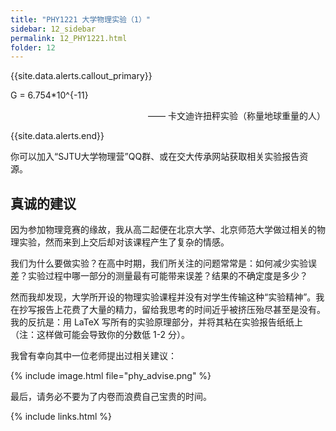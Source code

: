 ```yaml
---
title: "PHY1221 大学物理实验（1）"
sidebar: 12_sidebar
permalink: 12_PHY1221.html
folder: 12
---
```


{{site.data.alerts.callout_primary}}
<p>G = 6.754*10^{-11}</p>
<p align="right">—— 卡文迪许扭秤实验（称量地球重量的人）</p>

{{site.data.alerts.end}}

你可以加入“SJTU大学物理营”QQ群、或在交大传承网站获取相关实验报告资源。

## 真诚的建议

因为参加物理竞赛的缘故，我从高二起便在北京大学、北京师范大学做过相关的物理实验，然而来到上交后却对该课程产生了复杂的情感。

我们为什么要做实验？在高中时期，我们所关注的问题常常是：如何减少实验误差？实验过程中哪一部分的测量最有可能带来误差？结果的不确定度是多少？

然而我却发现，大学所开设的物理实验课程并没有对学生传输这种“实验精神”。我在抄写报告上花费了大量的精力，留给我思考的时间近乎被挤压殆尽甚至是没有。我的反抗是：用 LaTeX 写所有的实验原理部分，并将其粘在实验报告纸纸上（注：这样做可能会导致你的分数低 1-2 分）。

我曾有幸向其中一位老师提出过相关建议：

{% include image.html file="phy_advise.png" %}

最后，请务必不要为了内卷而浪费自己宝贵的时间。


{% include links.html %}
